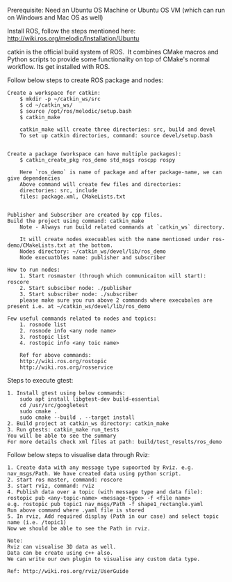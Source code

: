 Prerequisite: Need an Ubuntu OS Machine or Ubuntu OS VM (which can run on Windows and Mac OS as well) 

Install ROS, follow the steps mentioned here:
http://wiki.ros.org/melodic/Installation/Ubuntu

catkin is the official build system of ROS.  It combines CMake macros and Python scripts to provide some functionality on top of CMake's normal workflow. Its get installed with ROS.


Follow below steps to create ROS package and nodes:

	Create a workspace for catkin:
		$ mkdir -p ~/catkin_ws/src
		$ cd ~/catkin_ws/
		$ source /opt/ros/melodic/setup.bash
		$ catkin_make

		catkin_make will create three directories: src, build and devel
		To set up catkin directories, command: source devel/setup.bash


	Create a package (workspace can have multiple packages):
		$ catkin_create_pkg ros_demo std_msgs roscpp rospy

		Here `ros_demo` is name of package and after package-name, we can give dependencies
		Above command will create few files and directories:
		directories: src, include
		files: package.xml, CMakeLists.txt


	Publisher and Subscriber are created by cpp files.
	Build the project using command: catkin_make
		Note - Always run build related commands at `catkin_ws` directory.

		It will create nodes execuables with the name mentioned under ros-demo/CMakeLists.txt at the bottom.
		Nodes directory: ~/catkin_ws/devel/lib/ros_demo
		Node execuatbles name: publisher and subscriber

	How to run nodes:
		1. Start rosmaster (through which communicaiton will start): roscore
		2. Start subsciber node: ./publisher
		3. Start subscriber node: ./subscriber
		please make sure you run above 2 commands where execubales are present i.e. at ~/catkin_ws/devel/lib/ros_demo

	Few useful commands related to nodes and topics:
		1. rosnode list
		2. rosnode info <any node name>
		3. rostopic list
		4. rostopic info <any toic name>
		
		Ref for above commands:
		http://wiki.ros.org/rostopic
		http://wiki.ros.org/rosservice

Steps to execute gtest:

	1. Install gtest using below commands:
		sudo apt install libgtest-dev build-essential
		cd /usr/src/googletest
		sudo cmake .
		sudo cmake --build . --target install	
	2. Build project at catkin_ws directory: catkin_make
	3. Run gtests: catkin_make run_tests
	You will be able to see the summary
	For more details check xml files at path: build/test_results/ros_demo

Follow below steps to visualise data through Rviz:
	
	1. Create data with any message type supoorted by Rviz. e.g. nav_msgs/Path. We have created data using python script.
	2. start ros master, command: roscore
	3. start rviz, command: rviz
	4. Publish data over a topic (with message type and data file): rostopic pub <any-topic-name> <message-type> -f <file name>
	e.g. rostopic pub topic1 nav_msgs/Path -f shape1_rectangle.yaml
	Run above command where .yaml file is stored
	5. In rviz, Add required display (Path in our case) and select topic name (i.e. /topic1)
	Now we should be able to see the Path in rviz.

	Note:
	Rviz can visualise 3D data as well.
	Data can be create using c++ also. 
	We can write our own plugin to visualise any custom data type.

	Ref: http://wiki.ros.org/rviz/UserGuide
